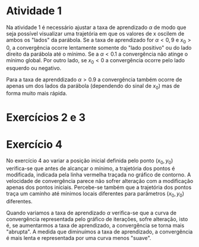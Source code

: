 # Atividade 1

Na atividade 1 é necessário ajustar a taxa de aprendizado $\alpha$ de modo que seja possível visualizar uma trajetória em que os valores de x oscilem de ambos os "lados" da parábola. Se a taxa de aprendizado for $\alpha<0,9$ e $x_0>0$, a convergência ocorre lentamente somente do "lado positivo" ou do lado direito da parábola até o mínimo. Se a $\alpha<0.1$ a convergência não atinge o mínimo global. Por outro lado, se $x_0<0$ a convergência ocorre pelo lado esquerdo ou negativo.

Para a taxa de aprenddizado $\alpha>0.9$ a convergência também ocorre de apenas um dos lados da parábola (dependendo do sinal de $x_0$) mas de forma muito mais rápida.

# Exercícios 2 e 3 




# Exercício 4

No exercício 4 ao variar a posição inicial definida pelo ponto $(x_0,y_0)$ verifica-se que antes de alcançar o mínimo, a trajetória dos pontos é modificada, indicada pela linha vermelha traçada no gráfico de contorno. A velocidade de convergência parece não sofrer alteração com a modificação apenas dos pontos iniciais. Percebe-se também que a trajetória dos pontos traça um caminho até mínimos locais diferentes para parâmetros $(x_0,y_0)$ diferentes.

Quando variamos a taxa de aprendizado $\alpha$ verifica-se que a curva de convergência representada pelo gráfico de iterações, sofre alteração, isto é, se aumentarmos a taxa de aprendizado, a convergência se torna mais "abrupta". A medida que diminuímos a taxa de aprendizado, a convergência é mais lenta e representada por uma curva menos "suave".
